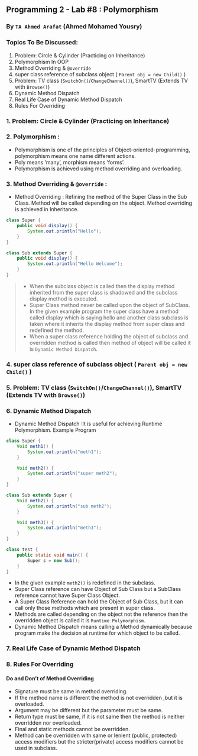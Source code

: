 ## Programming 2 - Lab #8 : Polymorphism

### By `TA Ahmed Arafat` (Ahmed Mohamed Yousry)

### Topics To Be Discussed:

1. Problem: Circle & Cylinder (Practicing on Inheritance)
2. Polymorphism In OOP
3. Method Overriding & `@override`
4. super class reference of subclass object ( `Parent obj = new Child()` )
5. Problem: TV class (`SwitchOn()`/`ChangeChannel()`), SmartTV (Extends TV with `Browse()`)
6. Dynamic Method Dispatch
7. Real Life Case of Dynamic Method Dispatch
8. Rules For Overriding

### 1. Problem: Circle & Cylinder (Practicing on Inheritance)

### 2. Polymorphism :

- Polymorphism is one of the principles of Object-oriented-programming,
  polymorphism means one name different actions.
- Poly means ’many’, morphism means ’forms’.
- Polymorphism is achieved using method overriding and overloading.

### 3. Method Overriding & `@override` :

- Method Overriding : Refining the method of the Super Class in the Sub Class.
  Method will be called depending on the object.
  Method overriding is achieved in Inheritance.

````java
class Super {
    public void display() {
        System.out.println("Hello");
    }
}

class Sub extends Super {
    public void display() {
        System.out.println("Hello Welcome");
    }
} 
````

> - When the subclass object is called then the display method inherited
    from the super class is shadowed and the subclass display method is
    executed.
> - Super Class method never be called upon the object of SubClass.
    In the given example program the super class have a method called
    display which is saying hello and another class subclass is taken where it
    inherits the display method from super class and redefined the method.
> - When a super class reference holding the object of subclass and
    overridden method is called then method of object will be called it is
    `Dynamic Method Dispatch`.

### 4. super class reference of subclass object ( `Parent obj = new Child()` )

### 5. Problem: TV class (`SwitchOn()`/`ChangeChannel()`), SmartTV (Extends TV with `Browse()`)

### 6. Dynamic Method Dispatch

- Dynamic Method Dispatch :It is useful for achieving Runtime Polymorphism.
  Example Program

````java
class Super {
    Void meth1() {
        System.out.println("meth1");
    }

    Void meth2() {
        System.out.println("super meth2");
    }
}

class Sub extends Super {
    Void meth2() {
        System.out.println("sub meth2");
    }

    Void meth3() {
        System.out.println("meth3");
    }
}

class test {
    public static void main() {
        Super s = new Sub();
    }
}
````

- In the given example `meth2()` is redefined in the subclass.
- Super Class reference can have Object of Sub Class but a SubClass reference cannot have Super Class Object.
- A Super Class Reference can hold the Object of Sub Class, but it can call only those methods which are present in
  super class.
- Methods are called depending on the object not the reference then the overridden object is called it
  is `Runtime Polymorphism`.
- Dynamic Method Dispatch means calling a Method dynamically because program make the decision at runtime for which
  object to be called.

### 7. Real Life Case of Dynamic Method Dispatch

### 8. Rules For Overriding

#### Do and Don’t of Method Overriding

- Signature must be same in method overriding.
- If the method name is different the method is not overridden ,but it is overloaded.
- Argument may be different but the parameter must be same.
- Return type must be same, if it is not same then the method is neither overridden nor overloaded.
- Final and static methods cannot be overridden.
- Method can be overridden with same or lenient (public, protected) access modifiers but the stricter(private) access modifiers cannot be used in subclass.  